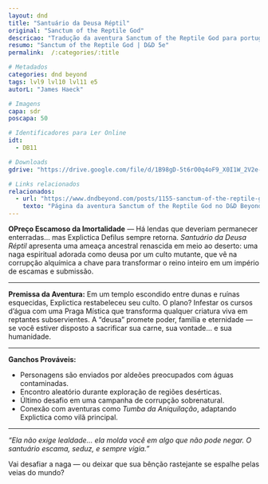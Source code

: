 ```yaml
---
layout: dnd
title: "Santuário da Deusa Réptil"
original: "Sanctum of the Reptile God"
descricao: "Tradução da aventura Sanctum of the Reptile God para português do Brasil, uma aventura de D&D 5e."
resumo: "Sanctum of the Reptile God | D&D 5e"
permalink:  /:categories/:title

# Metadados
categories: dnd beyond
tags: lvl9 lvl10 lvl11 e5
autorL: "James Haeck"

# Imagens
capa: sdr
poscapa: 50

# Identificadores para Ler Online
idt:
  - DB11

# Downloads
gdrive: "https://drive.google.com/file/d/1B98gD-5t6rO0q4oF9_X0I1W_2V2e-hP4/view?usp=sharing"

# Links relacionados
relacionados:
  - url: "https://www.dndbeyond.com/posts/1155-sanctum-of-the-reptile-god"
    texto: "Página da aventura Sanctum of the Reptile God no D&D Beyond (em inglês)"
---
```


**OPreço Escamoso da Imortalidade** — Há lendas que deveriam permanecer enterradas... mas Explictica Defilus sempre
retorna. _Santuário da Deusa Réptil_ apresenta uma ameaça ancestral renascida em meio ao deserto: uma naga espiritual
adorada como deusa por um culto mutante, que vê na corrupção alquímica a chave para transformar o reino inteiro em um
império de escamas e submissão.

---

**Premissa da Aventura:** Em um templo escondido entre dunas e ruínas esquecidas, Explictica restabeleceu seu culto. O
plano? Infestar os cursos d’água com uma Praga Mística que transforma qualquer criatura viva em reptantes subservientes.
A “deusa” promete poder, família e eternidade — se você estiver disposto a sacrificar sua carne, sua vontade… e sua
humanidade.

---

**Ganchos Prováveis:**

-   Personagens são enviados por aldeões preocupados com águas contaminadas.
-   Encontro aleatório durante exploração de regiões desérticas.
-   Último desafio em uma campanha de corrupção sobrenatural.
-   Conexão com aventuras como _Tumba da Aniquilação_, adaptando Explictica como vilã principal.

---

_“Ela não exige lealdade... ela molda você em algo que não pode negar. O santuário escama, seduz, e sempre vigia.”_

Vai desafiar a naga — ou deixar que sua bênção rastejante se espalhe pelas veias do mundo?
